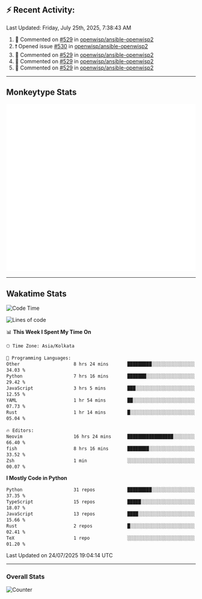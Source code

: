 ## :zap: Recent Activity:
<!--RECENT_ACTIVITY:last_update-->
Last Updated: Friday, July 25th, 2025, 7:38:43 AM
<!--RECENT_ACTIVITY:last_update_end-->
<!--RECENT_ACTIVITY:start-->
1. 💬 Commented on [#529](https://github.com/openwisp/ansible-openwisp2/pull/529#discussion_r2223388402) in [openwisp/ansible-openwisp2](https://github.com/openwisp/ansible-openwisp2)<br>
2. ❗️ Opened issue [#530](https://github.com/openwisp/ansible-openwisp2/issues/530) in [openwisp/ansible-openwisp2](https://github.com/openwisp/ansible-openwisp2)<br>
3. 💬 Commented on [#529](https://github.com/openwisp/ansible-openwisp2/pull/529#discussion_r2217349845) in [openwisp/ansible-openwisp2](https://github.com/openwisp/ansible-openwisp2)<br>
4. 💬 Commented on [#529](https://github.com/openwisp/ansible-openwisp2/pull/529#discussion_r2217349717) in [openwisp/ansible-openwisp2](https://github.com/openwisp/ansible-openwisp2)<br>
5. 💬 Commented on [#529](https://github.com/openwisp/ansible-openwisp2/pull/529#discussion_r2217342438) in [openwisp/ansible-openwisp2](https://github.com/openwisp/ansible-openwisp2)<br>
<!--RECENT_ACTIVITY:end-->

---

## Monkeytype Stats
<a href="https://monkeytype.com/profile/dhanus">
  <img src="https://raw.githubusercontent.com/Dhanus3133/Dhanus3133/monkeytype/monkeytype-lb.svg" alt="Monkeytype Profile" />
</a>

---

## Wakatime Stats
<!--START_SECTION:waka-->
![Code Time](http://img.shields.io/badge/Code%20Time-2%2C865%20hrs%2016%20mins-blue)

![Lines of code](https://img.shields.io/badge/From%20Hello%20World%20I%27ve%20Written-4.8%20million%20lines%20of%20code-blue)

📊 **This Week I Spent My Time On** 

```text
🕑︎ Time Zone: Asia/Kolkata

💬 Programming Languages: 
Other                    8 hrs 24 mins       █████████░░░░░░░░░░░░░░░░   34.03 % 
Python                   7 hrs 16 mins       ███████░░░░░░░░░░░░░░░░░░   29.42 % 
JavaScript               3 hrs 5 mins        ███░░░░░░░░░░░░░░░░░░░░░░   12.55 % 
YAML                     1 hr 54 mins        ██░░░░░░░░░░░░░░░░░░░░░░░   07.73 % 
Rust                     1 hr 14 mins        █░░░░░░░░░░░░░░░░░░░░░░░░   05.04 % 

🔥 Editors: 
Neovim                   16 hrs 24 mins      █████████████████░░░░░░░░   66.40 % 
fish                     8 hrs 16 mins       ████████░░░░░░░░░░░░░░░░░   33.52 % 
Zsh                      1 min               ░░░░░░░░░░░░░░░░░░░░░░░░░   00.07 % 
```

**I Mostly Code in Python** 

```text
Python                   31 repos            █████████░░░░░░░░░░░░░░░░   37.35 % 
TypeScript               15 repos            █████░░░░░░░░░░░░░░░░░░░░   18.07 % 
JavaScript               13 repos            ████░░░░░░░░░░░░░░░░░░░░░   15.66 % 
Rust                     2 repos             █░░░░░░░░░░░░░░░░░░░░░░░░   02.41 % 
TeX                      1 repo              ░░░░░░░░░░░░░░░░░░░░░░░░░   01.20 % 
```




 Last Updated on 24/07/2025 19:04:14 UTC
<!--END_SECTION:waka-->
---

### Overall Stats

<img src="https://moe-counter.glitch.me/get/@Dhanus3133?theme=asoul" alt="Counter" />

